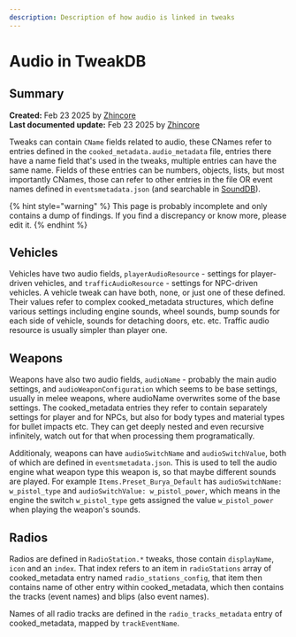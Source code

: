 ```yaml
---
description: Description of how audio is linked in tweaks
---
```


# Audio in TweakDB

## Summary

**Created:** Feb 23 2025 by [Zhincore](https://app.gitbook.com/u/OsI9JXgCSSbt40hb327iBDif7Xv1 "mention")\
**Last documented update:** Feb 23 2025 by [Zhincore](https://app.gitbook.com/u/OsI9JXgCSSbt40hb327iBDif7Xv1 "mention")

Tweaks can contain `CName` fields related to audio, these CNames refer to entries defined in the `cooked_metadata.audio_metadata` file, entries there have a name field that's used in the tweaks, multiple entries can have the same name. Fields of these entries can be numbers, objects, lists, but most importantly CNames, those can refer to other entries in the file OR event names defined in `eventsmetadata.json` (and searchable in [SoundDB](https://sounddb.redmodding.org/sfx)).

{% hint style="warning" %}
This page is probably incomplete and only contains a dump of findings. If you find a discrepancy or know more, please edit it.
{% endhint %}



## Vehicles

Vehicles have two audio fields, `playerAudioResource` - settings for player-driven vehicles, and `trafficAudioResource` - settings for NPC-driven vehicles. A vehicle tweak can have both, none, or just one of these defined. Their values refer to complex cooked\_metadata structures, which define various settings including engine sounds, wheel sounds, bump sounds for each side of vehicle, sounds for detaching doors, etc. etc. Traffic audio resource is usually simpler than player one.

## Weapons

Weapons have also two audio fields, `audioName` - probably the main audio settings, and `audioWeaponConfiguration` which seems to be base settings, usually in melee weapons, where audioName overwrites some of the base settings. The cooked\_metadata entries they refer to contain separately settings for player and for NPCs, but also for body types and material types for bullet impacts etc. They can get deeply nested and even recursive infinitely, watch out for that when processing them programatically.

Additionaly, weapons can have `audioSwitchName` and `audioSwitchValue`, both of which are defined in `eventsmetadata.json`. This is used to tell the audio engine what weapon type this weapon is, so that maybe different sounds are played. For example `Items.Preset_Burya_Default` has `audioSwitchName: w_pistol_type` and `audioSwitchValue: w_pistol_power`, which means in the engine the switch `w_pistol_type` gets assigned the value `w_pistol_power` when playing the weapon's sounds.

## Radios

Radios are defined in `RadioStation.*` tweaks, those contain `displayName`, `icon` and an `index`. That index refers to an item in `radioStations` array of cooked\_metadata entry named `radio_stations_config`, that item then contains name of other entry within cooked\_metadata, which then contains the tracks (event names) and blips (also event names).

Names of all radio tracks are defined in the `radio_tracks_metadata` entry of cooked\_metadata, mapped by `trackEventName`.
